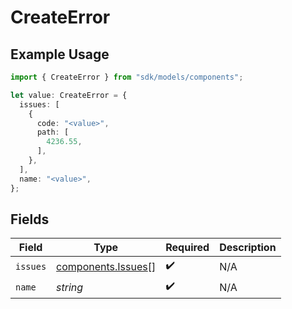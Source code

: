 # CreateError

## Example Usage

```typescript
import { CreateError } from "sdk/models/components";

let value: CreateError = {
  issues: [
    {
      code: "<value>",
      path: [
        4236.55,
      ],
    },
  ],
  name: "<value>",
};
```

## Fields

| Field                                                    | Type                                                     | Required                                                 | Description                                              |
| -------------------------------------------------------- | -------------------------------------------------------- | -------------------------------------------------------- | -------------------------------------------------------- |
| `issues`                                                 | [components.Issues](../../models/components/issues.md)[] | :heavy_check_mark:                                       | N/A                                                      |
| `name`                                                   | *string*                                                 | :heavy_check_mark:                                       | N/A                                                      |